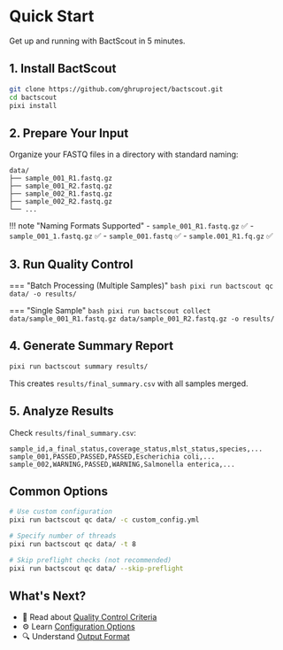 # Quick Start

Get up and running with BactScout in 5 minutes.

## 1. Install BactScout

```bash
git clone https://github.com/ghruproject/bactscout.git
cd bactscout
pixi install
```

## 2. Prepare Your Input

Organize your FASTQ files in a directory with standard naming:

```
data/
├── sample_001_R1.fastq.gz
├── sample_001_R2.fastq.gz
├── sample_002_R1.fastq.gz
├── sample_002_R2.fastq.gz
└── ...
```

!!! note "Naming Formats Supported"
    - `sample_001_R1.fastq.gz` ✅
    - `sample_001_1.fastq.gz` ✅
    - `sample_001.fastq` ✅
    - `sample.001_R1.fq.gz` ✅

## 3. Run Quality Control

=== "Batch Processing (Multiple Samples)"
    ```bash
    pixi run bactscout qc data/ -o results/
    ```

=== "Single Sample"
    ```bash
    pixi run bactscout collect data/sample_001_R1.fastq.gz data/sample_001_R2.fastq.gz -o results/
    ```

## 4. Generate Summary Report

```bash
pixi run bactscout summary results/
```

This creates `results/final_summary.csv` with all samples merged.

## 5. Analyze Results

Check `results/final_summary.csv`:

```
sample_id,a_final_status,coverage_status,mlst_status,species,...
sample_001,PASSED,PASSED,PASSED,Escherichia coli,...
sample_002,WARNING,PASSED,WARNING,Salmonella enterica,...
```

## Common Options

```bash
# Use custom configuration
pixi run bactscout qc data/ -c custom_config.yml

# Specify number of threads
pixi run bactscout qc data/ -t 8

# Skip preflight checks (not recommended)
pixi run bactscout qc data/ --skip-preflight
```

## What's Next?

- 📖 Read about [Quality Control Criteria](../guide/quality-control.md)
- ⚙️ Learn [Configuration Options](configuration.md)
- 🔍 Understand [Output Format](../usage/output-format.md)
